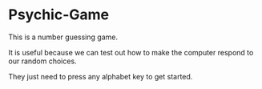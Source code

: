 # Psychic-Game

This is a number guessing game.

It is useful because we can test out how to make the computer respond to our random choices.

They just need to press any alphabet key to get started.

